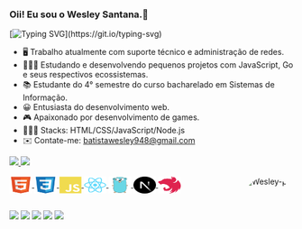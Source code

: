 ### Oii! Eu sou o Wesley Santana.👋

[![Typing SVG](https://readme-typing-svg.herokuapp.com?color=%AD0DD9&width=450&lines=Olá,+tudo+Bem?;Seja+bem+vindo+ao+meu+Github!)](https://git.io/typing-svg)

- 🖥️ Trabalho atualmente com suporte técnico e administração de redes.
- 👨🏾‍💻 Estudando e desenvolvendo pequenos projetos com JavaScript, Go e seus respectivos ecossistemas.
- 📚 Estudante do 4° semestre do curso bacharelado em Sistemas de Informação.
- 😀 Entusiasta do desenvolvimento web.
- 🎮 Apaixonado por desenvolvimento de games.
- 👨🏾‍💻 Stacks: HTML/CSS/JavaScript/Node.js
- ✉️ Contate-me: batistawesley948@gmail.com

<div>
  <a href="https://github.com/WesleyBSa">
  <img height="180em" src="https://github-readme-stats.vercel.app/api?username=WesleyBSa&show_icons=true&theme=dracula&include_all_commits=true&count_private=true"/>
  <img height="180em" src="https://github-readme-stats.vercel.app/api/top-langs/?username=WesleyBSa&layout=compact&langs_count=16&theme=dracula"/>
</div>

<div style="display: inline_block"><br>
  <img align="center" alt="Wesley-HTML" height="30" width="40" src="https://raw.githubusercontent.com/devicons/devicon/master/icons/html5/html5-original.svg">
  <img align="center" alt="Wesley-CSS" height="30" width="40" src="https://raw.githubusercontent.com/devicons/devicon/master/icons/css3/css3-original.svg">
  <img align="center" alt="Wesley-JS" height="30" width="40" src="https://raw.githubusercontent.com/devicons/devicon/master/icons/javascript/javascript-plain.svg">
  <img align="center" alt="Wesley-React" height="30" width="40" src="https://raw.githubusercontent.com/devicons/devicon/master/icons/react/react-original.svg">
  <img align="center" alt="Wesley-Go" height="30" width="40" src="https://raw.githubusercontent.com/devicons/devicon/master/icons/go/go-original.svg">
  <img align="center" alt="Wesley-Nextjs" height="30" width="40" src="https://raw.githubusercontent.com/devicons/devicon/master/icons/nextjs/nextjs-original.svg">
  <img align="center" alt="Wesley-Nestjs" height="30" width="40" src="https://raw.githubusercontent.com/devicons/devicon/master/icons/nestjs/nestjs-plain.svg">
  <img align="right" alt="Wesley-pic" height="150" style="border-radius:50px;" src="https://gifs.eco.br/wp-content/uploads/2022/11/gifs-de-programador-29.gif">
</div>
  
##

<div> 
  <a href="https://instagram.com/wesleysantana077" target="_blank"><img src="https://img.shields.io/badge/-Instagram-%23E4405F?style=for-the-badge&logo=instagram&logoColor=white" target="_blank"></a>
  <a href="https://www.twitch.tv/" target="_blank"><img src="https://img.shields.io/badge/Twitch-9146FF?style=for-the-badge&logo=twitch&logoColor=white" target="_blank"></a>
  <a href="https://discord.gg/" target="_blank"><img src="https://img.shields.io/badge/Discord-7289DA?style=for-the-badge&logo=discord&logoColor=white" target="_blank"></a> 
  <a href = "mailto:contatobatistawesley948@gmail.com"><img src="https://img.shields.io/badge/-Gmail-%23333?style=for-the-badge&logo=gmail&logoColor=white" target="_blank"></a>
  <a href="https://www.linkedin.com/in/wesley-batista-74b7a1198/" target="_blank"><img src="https://img.shields.io/badge/-LinkedIn-%230077B5?style=for-the-badge&logo=linkedin&logoColor=white" target="_blank"></a> 
</div>
